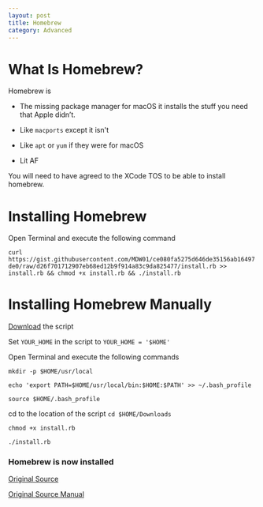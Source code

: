 ```yaml
---
layout: post
title: Homebrew
category: Advanced
---
```

# What Is Homebrew?
Homebrew is

* The missing package manager for macOS it installs the stuff you need that Apple didn’t.

* Like `macports` except it isn't

* Like `apt` or `yum` if they were for macOS

* Lit AF

You will need to have agreed to the XCode TOS to be able to install homebrew.

# Installing Homebrew 

Open Terminal and execute the following command

`curl https://gist.githubusercontent.com/MDW01/ce080fa5275d646de35156ab16497de0/raw/d26f701712907eb68ed12b9f914a83c9da825477/install.rb >> install.rb && chmod +x install.rb && ./install.rb`

# Installing Homebrew Manually

[Download](https://gist.github.com/skyl/36563a5be809e54dc139) the script

Set `YOUR_HOME` in the script to `YOUR_HOME = '$HOME'`

Open Terminal and execute the following commands

`mkdir -p $HOME/usr/local`

`echo 'export PATH=$HOME/usr/local/bin:$HOME:$PATH' >> ~/.bash_profile`

`source $HOME/.bash_profile`

cd to the location of the script `cd $HOME/Downloads`

`chmod +x install.rb`

`./install.rb`

### Homebrew is now installed

[Original Source](https://gist.github.com/MDW01/ce080fa5275d646de35156ab16497de0)

[Original Source Manual](https://superuser.com/a/881681/630696)

